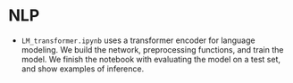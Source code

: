 # NLP

* `LM_transformer.ipynb` uses a transformer encoder for language modeling. We build the network, preprocessing functions, and train the model. We finish the notebook with evaluating the model on a test set, and show examples of inference.
